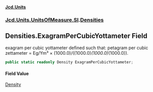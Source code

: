 #### [Jcd.Units](index.md 'index')
### [Jcd.Units.UnitsOfMeasure.SI](Jcd.Units.UnitsOfMeasure.SI.md 'Jcd.Units.UnitsOfMeasure.SI').[Densities](Densities.md 'Jcd.Units.UnitsOfMeasure.SI.Densities')

## Densities.ExagramPerCubicYottameter Field

exagram per cubic yottameter defined such that: petagram per cubic zettameter = Eg/Ym³ × (1000.0)/((1000.0)*(1000.0)*(1000.0)).

```csharp
public static readonly Density ExagramPerCubicYottameter;
```

#### Field Value
[Density](Density.md 'Jcd.Units.UnitTypes.Density')